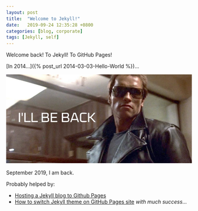 ```yaml
---
layout: post
title:  "Welcome to Jekyll!"
date:   2019-09-24 12:35:28 +0800
categories: [blog, corporate]
tags: [Jekyll, self]
---
```

Welcome back! To Jekyll! To GitHub Pages!

[In 2014...]({% post_url 2014-03-03-Hello-World %})...

![I'll be back!](/assets/Ill-be-back-940x450.jpg)

September 2019, I am back.

Probably helped by:
  * [Hosting a Jekyll blog to Github Pages](https://diegosc.com/jekyll-github-pages)
  * [How to switch Jekyll theme on GitHub Pages site](<http://www.natalyakosenko.com/2017-12-23-how-to-switch-jekyll-theme-on-github-pages-site>) *with much success...*
